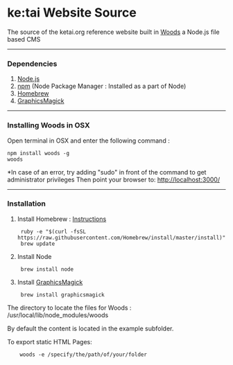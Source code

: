 # ke:tai Website Source
The source of the ketai.org reference website built in [Woods]("https://github.com/studiomoniker/woods") a Node.js file based CMS

---
### Dependencies
1. [Node.js](https://nodejs.org/)
2. [npm](https://www.npmjs.com/) (Node Package Manager : Installed as a part of Node)
3. [Homebrew](http://brew.sh/)
4. [GraphicsMagick](http://www.graphicsmagick.org/)

---
### Installing Woods in OSX
Open terminal in OSX and enter the following command :

    npm install woods -g
    woods
*In case of an error, try adding "sudo" in front of the command to get administrator privileges
Then point your browser to: 
[http://localhost:3000/](http://localhost:3000/)


---
### Installation
1. Install Homebrew : [Instructions](http://brew.sh/)

		ruby -e "$(curl -fsSL https://raw.githubusercontent.com/Homebrew/install/master/install)"
		brew update

2. Install Node 

        brew install node

3. Install [GraphicsMagick](http://www.graphicsmagick.org/README.html)

        brew install graphicsmagick

The directory to locate the files for Woods : /usr/local/lib/node_modules/woods

By default the content is located in the example subfolder.

To export static HTML Pages: 

		woods -e /specify/the/path/of/your/folder
